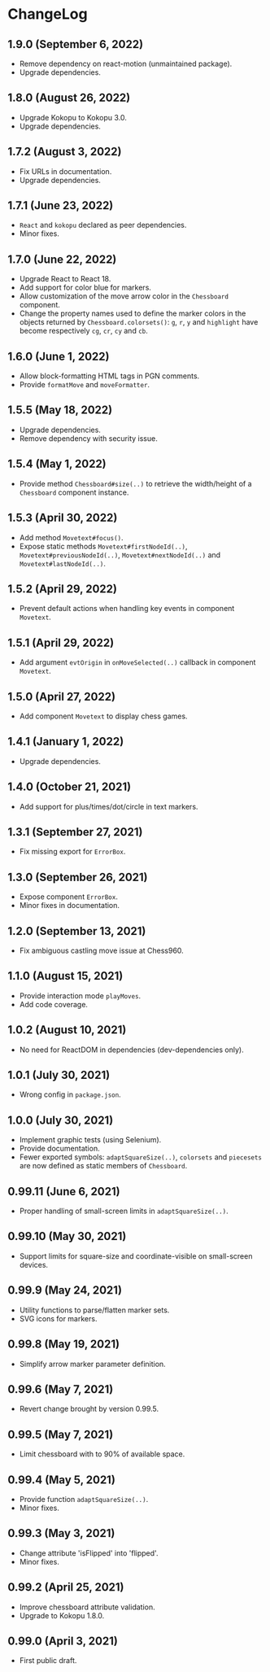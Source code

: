 ChangeLog
=========

1.9.0 (September 6, 2022)
-------------------------
* Remove dependency on react-motion (unmaintained package).
* Upgrade dependencies.

1.8.0 (August 26, 2022)
-----------------------
* Upgrade Kokopu to Kokopu 3.0.
* Upgrade dependencies.

1.7.2 (August 3, 2022)
----------------------
* Fix URLs in documentation.
* Upgrade dependencies.

1.7.1 (June 23, 2022)
---------------------
* `React` and `kokopu` declared as peer dependencies.
* Minor fixes.

1.7.0 (June 22, 2022)
---------------------
* Upgrade React to React 18.
* Add support for color blue for markers.
* Allow customization of the move arrow color in the `Chessboard` component.
* Change the property names used to define the marker colors in the objects returned by `Chessboard.colorsets()`:
`g`, `r`, `y` and `highlight` have become respectively `cg`, `cr`, `cy` and `cb`.

1.6.0 (June 1, 2022)
--------------------
* Allow block-formatting HTML tags in PGN comments.
* Provide `formatMove` and `moveFormatter`.

1.5.5 (May 18, 2022)
--------------------
* Upgrade dependencies.
* Remove dependency with security issue.

1.5.4 (May 1, 2022)
-------------------
* Provide method `Chessboard#size(..)` to retrieve the width/height of a `Chessboard` component instance.

1.5.3 (April 30, 2022)
----------------------
* Add method `Movetext#focus()`.
* Expose static methods `Movetext#firstNodeId(..)`, `Movetext#previousNodeId(..)`, `Movetext#nextNodeId(..)`
and `Movetext#lastNodeId(..)`.

1.5.2 (April 29, 2022)
----------------------
* Prevent default actions when handling key events in component `Movetext`.

1.5.1 (April 29, 2022)
----------------------
* Add argument `evtOrigin` in `onMoveSelected(..)` callback in component `Movetext`.

1.5.0 (April 27, 2022)
----------------------
* Add component `Movetext` to display chess games.

1.4.1 (January 1, 2022)
-----------------------
* Upgrade dependencies.

1.4.0 (October 21, 2021)
------------------------
* Add support for plus/times/dot/circle in text markers.

1.3.1 (September 27, 2021)
--------------------------
* Fix missing export for `ErrorBox`.

1.3.0 (September 26, 2021)
--------------------------
* Expose component `ErrorBox`.
* Minor fixes in documentation.

1.2.0 (September 13, 2021)
--------------------------
* Fix ambiguous castling move issue at Chess960.

1.1.0 (August 15, 2021)
-----------------------
* Provide interaction mode `playMoves`.
* Add code coverage.

1.0.2 (August 10, 2021)
-----------------------
* No need for ReactDOM in dependencies (dev-dependencies only).

1.0.1 (July 30, 2021)
---------------------
* Wrong config in `package.json`.

1.0.0 (July 30, 2021)
---------------------
* Implement graphic tests (using Selenium).
* Provide documentation.
* Fewer exported symbols: `adaptSquareSize(..)`, `colorsets` and `piecesets` are now defined as static members of `Chessboard`.

0.99.11 (June 6, 2021)
----------------------
* Proper handling of small-screen limits in `adaptSquareSize(..)`.

0.99.10 (May 30, 2021)
----------------------
* Support limits for square-size and coordinate-visible on small-screen devices.

0.99.9 (May 24, 2021)
---------------------
* Utility functions to parse/flatten marker sets.
* SVG icons for markers.

0.99.8 (May 19, 2021)
---------------------
* Simplify arrow marker parameter definition.

0.99.6 (May 7, 2021)
--------------------
* Revert change brought by version 0.99.5.

0.99.5 (May 7, 2021)
--------------------
* Limit chessboard with to 90% of available space.

0.99.4 (May 5, 2021)
--------------------
* Provide function `adaptSquareSize(..)`.
* Minor fixes.

0.99.3 (May 3, 2021)
--------------------
* Change attribute 'isFlipped' into 'flipped'.
* Minor fixes.

0.99.2 (April 25, 2021)
-----------------------
* Improve chessboard attribute validation.
* Upgrade to Kokopu 1.8.0.

0.99.0 (April 3, 2021)
----------------------
* First public draft.
